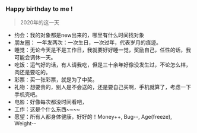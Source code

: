 ### Happy birthday to me !

> 2020年的这一天

- 约会：我的对象都是new出来的，哪里有什么时间找对象
- 朋友圈： 一年发两次：一次生日，一次过年，代表岁月的痕迹。
- 睡觉：无论今天是不是工作日，我就要好好睡一觉，奖励自己，任性的话，我可能会调休一天。
- 吃饭：运气好的话，有人请我吃，但是三十余年好像没发生过，不论怎么样，肉还是要吃的。
- 彩票：买一张彩票，就是为了中奖。
- 礼物：想要贵的，别人是不会送的，还是要自己买啊，手机就算了，考虑一下手机壳吧。
- 电影：好像每次都没时间看吧，
- 工作：这是个什么东西~~~~
- 愿望：所有人都身体健康，好好的！Money++, Bug--, Age(freeze), Weight--
